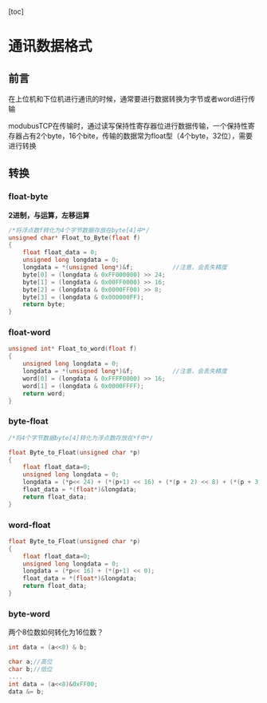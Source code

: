 [toc]

# 通讯数据格式

## 前言

在上位机和下位机进行通讯的时候，通常要进行数据转换为字节或者word进行传输

modubusTCP在传输时，通过读写保持性寄存器位进行数据传输，一个保持性寄存器占有2个byte，16个bite，传输的数据常为float型（4个byte，32位），需要进行转换

## 转换

### float-byte

**2进制，与运算，左移运算**

```c++
/*将浮点数f转化为4个字节数据存放在byte[4]中*/
unsigned char* Float_to_Byte(float f)
{
	float float_data = 0;
	unsigned long longdata = 0;
	longdata = *(unsigned long*)&f;           //注意，会丢失精度
	byte[0] = (longdata & 0xFF000000) >> 24;
	byte[1] = (longdata & 0x00FF0000) >> 16;
	byte[2] = (longdata & 0x0000FF00) >> 8;
	byte[3] = (longdata & 0x000000FF);
	return byte;
}
```

### float-word

```c++
unsigned int* Float_to_word(float f)
{
    unsigned long longdata = 0;
    longdata = *(unsigned long*)&f;           //注意，会丢失精度
    word[0] = (longdata & 0xFFFF0000) >> 16;
    word[1] = (longdata & 0x0000FFFF);
    return word;
}
```

### byte-float

```c++
/*将4个字节数据byte[4]转化为浮点数存放在*f中*/

float Byte_to_Float(unsigned char *p)
{
	float float_data=0;
	unsigned long longdata = 0;
	longdata = (*p<< 24) + (*(p+1) << 16) + (*(p + 2) << 8) + (*(p + 3) << 0);
	float_data = *(float*)&longdata;
	return float_data;
}
```



### word-float



```c++
float Byte_to_Float(unsigned char *p)
{
	float float_data=0;
	unsigned long longdata = 0;
	longdata = (*p<< 16) + (*(p+1) << 0);
	float_data = *(float*)&longdata;
	return float_data;
}
```

### byte-word

两个8位数如何转化为16位数？

```c++
int data = (a<<8) & b;
```

```c++
char a;//高位
char b;//低位
....
int data = (a<<8)&0xFF00;
data &= b;
```

